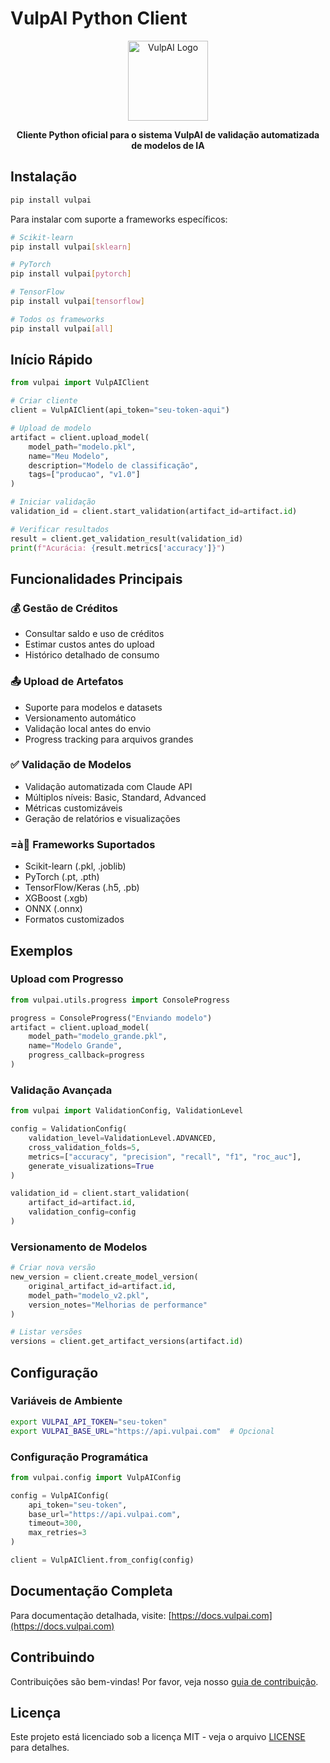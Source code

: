 # VulpAI Python Client

<div align="center">
  <img src="raposa.svg" alt="VulpAI Logo" width="128">
  
  **Cliente Python oficial para o sistema VulpAI de validação automatizada de modelos de IA**
</div>

## Instalação

```bash
pip install vulpai
```

Para instalar com suporte a frameworks específicos:

```bash
# Scikit-learn
pip install vulpai[sklearn]

# PyTorch
pip install vulpai[pytorch]

# TensorFlow
pip install vulpai[tensorflow]

# Todos os frameworks
pip install vulpai[all]
```

## Início Rápido

```python
from vulpai import VulpAIClient

# Criar cliente
client = VulpAIClient(api_token="seu-token-aqui")

# Upload de modelo
artifact = client.upload_model(
    model_path="modelo.pkl",
    name="Meu Modelo",
    description="Modelo de classificação",
    tags=["producao", "v1.0"]
)

# Iniciar validação
validation_id = client.start_validation(artifact_id=artifact.id)

# Verificar resultados
result = client.get_validation_result(validation_id)
print(f"Acurácia: {result.metrics['accuracy']}")
```

## Funcionalidades Principais

### 💰 Gestão de Créditos
- Consultar saldo e uso de créditos
- Estimar custos antes do upload
- Histórico detalhado de consumo

### 📤 Upload de Artefatos
- Suporte para modelos e datasets
- Versionamento automático
- Validação local antes do envio
- Progress tracking para arquivos grandes

### ✅ Validação de Modelos
- Validação automatizada com Claude API
- Múltiplos níveis: Basic, Standard, Advanced
- Métricas customizáveis
- Geração de relatórios e visualizações

### =à Frameworks Suportados
- Scikit-learn (.pkl, .joblib)
- PyTorch (.pt, .pth)
- TensorFlow/Keras (.h5, .pb)
- XGBoost (.xgb)
- ONNX (.onnx)
- Formatos customizados

## Exemplos

### Upload com Progresso

```python
from vulpai.utils.progress import ConsoleProgress

progress = ConsoleProgress("Enviando modelo")
artifact = client.upload_model(
    model_path="modelo_grande.pkl",
    name="Modelo Grande",
    progress_callback=progress
)
```

### Validação Avançada

```python
from vulpai import ValidationConfig, ValidationLevel

config = ValidationConfig(
    validation_level=ValidationLevel.ADVANCED,
    cross_validation_folds=5,
    metrics=["accuracy", "precision", "recall", "f1", "roc_auc"],
    generate_visualizations=True
)

validation_id = client.start_validation(
    artifact_id=artifact.id,
    validation_config=config
)
```

### Versionamento de Modelos

```python
# Criar nova versão
new_version = client.create_model_version(
    original_artifact_id=artifact.id,
    model_path="modelo_v2.pkl",
    version_notes="Melhorias de performance"
)

# Listar versões
versions = client.get_artifact_versions(artifact.id)
```

## Configuração

### Variáveis de Ambiente

```bash
export VULPAI_API_TOKEN="seu-token"
export VULPAI_BASE_URL="https://api.vulpai.com"  # Opcional
```

### Configuração Programática

```python
from vulpai.config import VulpAIConfig

config = VulpAIConfig(
    api_token="seu-token",
    base_url="https://api.vulpai.com",
    timeout=300,
    max_retries=3
)

client = VulpAIClient.from_config(config)
```

## Documentação Completa

Para documentação detalhada, visite: [https://docs.vulpai.com](https://docs.vulpai.com)

## Contribuindo

Contribuições são bem-vindas! Por favor, veja nosso [guia de contribuição](CONTRIBUTING.md).

## Licença

Este projeto está licenciado sob a licença MIT - veja o arquivo [LICENSE](LICENSE) para detalhes.